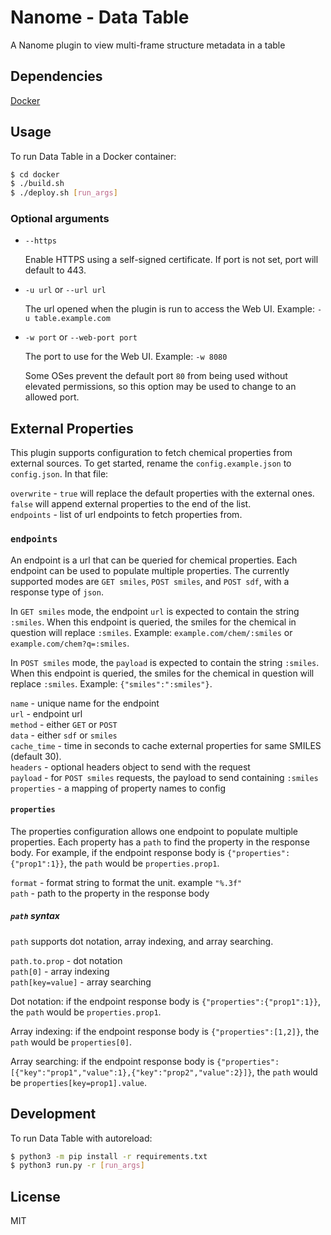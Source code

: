 # Nanome - Data Table

A Nanome plugin to view multi-frame structure metadata in a table

## Dependencies

[Docker](https://docs.docker.com/get-docker/)

## Usage

To run Data Table in a Docker container:

```sh
$ cd docker
$ ./build.sh
$ ./deploy.sh [run_args]
```

### Optional arguments

- `--https`

  Enable HTTPS using a self-signed certificate. If port is not set, port will default to 443.

- `-u url` or `--url url`

  The url opened when the plugin is run to access the Web UI. Example: `-u table.example.com`

- `-w port` or `--web-port port`

  The port to use for the Web UI. Example: `-w 8080`

  Some OSes prevent the default port `80` from being used without elevated permissions, so this option may be used to change to an allowed port.

## External Properties

This plugin supports configuration to fetch chemical properties from external sources. To get started, rename the `config.example.json` to `config.json`. In that file:

`overwrite` - `true` will replace the default properties with the external ones. `false` will append external properties to the end of the list.\
`endpoints` - list of url endpoints to fetch properties from.

### `endpoints`

An endpoint is a url that can be queried for chemical properties. Each endpoint can be used to populate multiple properties. The currently supported modes are `GET smiles`, `POST smiles`, and `POST sdf`, with a response type of `json`.

In `GET smiles` mode, the endpoint `url` is expected to contain the string `:smiles`. When this endpoint is queried, the smiles for the chemical in question will replace `:smiles`. Example: `example.com/chem/:smiles` or `example.com/chem?q=:smiles`.

In `POST smiles` mode, the `payload` is expected to contain the string `:smiles`. When this endpoint is queried, the smiles for the chemical in question will replace `:smiles`. Example: `{"smiles":":smiles"}`.

`name` - unique name for the endpoint\
`url` - endpoint url\
`method` - either `GET` or `POST`\
`data` - either `sdf` or `smiles`\
`cache_time` - time in seconds to cache external properties for same SMILES (default 30).\
`headers` - optional headers object to send with the request\
`payload` - for `POST smiles` requests, the payload to send containing `:smiles`\
`properties` - a mapping of property names to config

#### `properties`

The properties configuration allows one endpoint to populate multiple properties. Each property has a `path` to find the property in the response body. For example, if the endpoint response body is `{"properties":{"prop1":1}}`, the `path` would be `properties.prop1`.

`format` - format string to format the unit. example `"%.3f"`\
`path` - path to the property in the response body

##### `path` syntax

`path` supports dot notation, array indexing, and array searching.

`path.to.prop` - dot notation\
`path[0]` - array indexing\
`path[key=value]` - array searching

Dot notation: if the endpoint response body is `{"properties":{"prop1":1}}`, the `path` would be `properties.prop1`.

Array indexing: if the endpoint response body is `{"properties":[1,2]}`, the `path` would be `properties[0]`.

Array searching: if the endpoint response body is `{"properties":[{"key":"prop1","value":1},{"key":"prop2","value":2}]}`, the `path` would be `properties[key=prop1].value`.

## Development
To run Data Table with autoreload:

```sh
$ python3 -m pip install -r requirements.txt
$ python3 run.py -r [run_args]
```

## License

MIT
